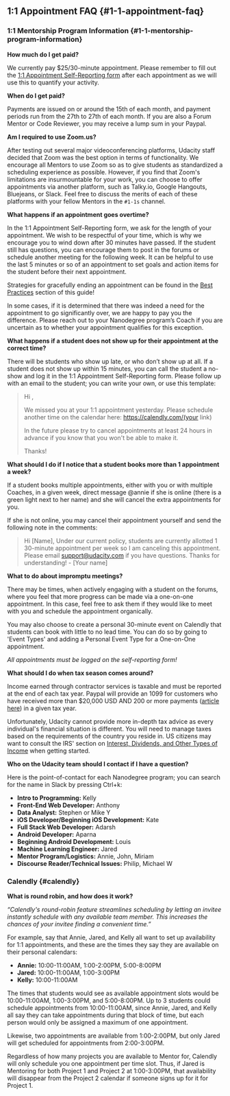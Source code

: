 
## 1:1 Appointment FAQ {#1-1-appointment-faq}

### 1:1 Mentorship Program Information {#1-1-mentorship-program-information}

**How much do I get paid?**

We currently pay $25/30-minute appointment. Please remember to fill out the [1:1 Appointment Self-Reporting form](https://goo.gl/forms/Un6WTAlopI0B5vZD3) after each appointment as we will use this to quantify your activity.

**When do I get paid?**

Payments are issued on or around the 15th of each month, and payment periods run from the 27th to 27th of each month. If you are also a Forum Mentor or Code Reviewer, you may receive a lump sum in your Paypal.

**Am I required to use Zoom.us?**

After testing out several major videoconferencing platforms, Udacity staff decided that Zoom was the best option in terms of functionality. We encourage all Mentors to use Zoom so as to give students as standardized a scheduling experience as possible. However, if you find that Zoom's limitations are insurmountable for your work, you can choose to offer appointments via another platform, such as Talky.io, Google Hangouts, Bluejeans, or Slack. Feel free to discuss the merits of each of these platforms with your fellow Mentors in the ```#1-1s``` channel.

**What happens if an appointment goes overtime?**

In the 1:1 Appointment Self-Reporting form, we ask for the length of your appointment. We wish to be respectful of your time, which is why we encourage you to wind down after 30 minutes have passed. If the student still has questions, you can encourage them to post in the forums or schedule another meeting for the following week. It can be helpful to use the last 5 minutes or so of an appointment to set goals and action items for the student before their next appointment.

Strategies for gracefully ending an appointment can be found in the [Best Practices](https://awang4.gitbooks.io/forum-mentors-encyclopedia/content/all_things_11_appointments/best_practices.html) section of this guide!

In some cases, if it is determined that there was indeed a need for the appointment to go significantly over, we are happy to pay you the difference. Please reach out to your Nanodegree program’s Coach if you are uncertain as to whether your appointment qualifies for this exception.

**What happens if a student does not show up for their appointment at the correct time?**

There will be students who show up late, or who don’t show up at all.  If a student does not show up within 15 minutes, you can call the student a no-show and log it in the 1:1 Appointment Self-Reporting form. Please follow up with an email to the student; you can write your own, or use this template:

> Hi ,
> 
> We missed you at your 1:1 appointment yesterday. Please schedule another time on the calendar here: https://calendly.com/(your link)
> 
> In the future please try to cancel appointments at least 24 hours in advance if you know that you won't be able to make it.
> 
> Thanks!

**What should I do if I notice that a student books more than 1 appointment a week?**

If a student books multiple appointments, either with you or with multiple Coaches, in a given week, direct message @annie if she is online (there is a green light next to her name) and she will cancel the extra appointments for you.

If she is not online, you may cancel their appointment yourself and send the following note in the comments:

> Hi [Name], Under our current policy, students are currently allotted 1 30-minute appointment per week so I am canceling this appointment. Please email support@udacity.com if you have questions. Thanks for understanding! - [Your name]

**What to do about impromptu meetings?**

There may be times, when actively engaging with a student on the forums, where you feel that more progress can be made via a one-on-one appointment. In this case, feel free to ask them if they would like to meet with you and schedule the appointment organically.

You may also choose to create a personal 30-minute event on Calendly that students can book with little to no lead time. You can do so by going to 'Event Types' and adding a Personal Event Type for a One-on-One appointment.

_All appointments must be logged on the self-reporting form!_

**What should I do when tax season comes around?**

Income earned through contractor services is taxable and must be reported at the end of each tax year. Paypal will provide an 1099 for customers who have received more than $20,000 USD AND 200 or more payments ([article here](https://www.paypal.com/selfhelp/article/FAQ729)) in a given tax year.

Unfortunately, Udacity cannot provide more in-depth tax advice as every individual's financial situation is different. You will need to manage taxes based on the requirements of the country you reside in. US citizens may want to consult the IRS' section on [Interest, Dividends, and Other Types of Income](https://www.irs.gov/help-resources/tools-faqs/faqs-for-individuals/frequently-asked-tax-questions-answers/interest-dividends-other-types-of-income) when getting started.

**Who on the Udacity team should I contact if I have a question?**

Here is the point-of-contact for each Nanodegree program; you can search for the name in Slack by pressing Ctrl+k:

*   **Intro to Programming:** Kelly
*   **Front-End Web Developer:** Anthony
*   **Data Analyst:** Stephen or Mike Y
*   **iOS Developer/Beginning iOS Development:** Kate
*   **Full Stack Web Developer:** Adarsh
*   **Android Developer:** Aparna
*   **Beginning Android Development:** Louis
*   **Machine Learning Engineer:** Jared
*   **Mentor Program/Logistics:** Annie, John, Miriam
*   **Discourse Reader/Technical Issues:** Philip, Michael W

### Calendly {#calendly}

**What is round robin, and how does it work?**

_“Calendly's round-robin feature streamlines scheduling by letting an invitee instantly schedule with any available team member. This increases the chances of your invitee finding a convenient time.”_

For example, say that Annie, Jared, and Kelly all want to set up availability for 1:1 appointments, and these are the times they say they are available on their personal calendars:

*   **Annie:** 10:00-11:00AM, 1:00-2:00PM, 5:00-8:00PM
*   **Jared:** 10:00-11:00AM, 1:00-3:00PM
*   **Kelly:** 10:00-11:00AM

The times that students would see as available appointment slots would be 10:00-11:00AM, 1:00-3:00PM, and 5:00-8:00PM. Up to 3 students could schedule appointments from 10:00-11:00AM, since Annie, Jared, and Kelly all say they can take appointments during that block of time, but each person would only be assigned a maximum of one appointment.

Likewise, two appointments are available from 1:00-2:00PM, but only Jared will get scheduled for appointments from 2:00-3:00PM.

Regardless of how many projects you are available to Mentor for, Calendly will only schedule you one appointment per time slot. Thus, if Jared is Mentoring for both Project 1 and Project 2 at 1:00-3:00PM, that availability will disappear from the Project 2 calendar if someone signs up for it for Project 1.